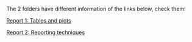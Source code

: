The 2 folders have different information of the links below, check them!

[Report 1: Tables and plots](https://rawcdn.githack.com/Ferran-pv/Portfolio/f86fdfc7dbe167578bf880a02f141009b0190cb2/1DataAnalysis/2Tables_Plots.html)


[Report 2: Reporting techniques](https://rawcdn.githack.com/Ferran-pv/Portfolio/f86fdfc7dbe167578bf880a02f141009b0190cb2/1DataAnalysis/1Reporting.html)
